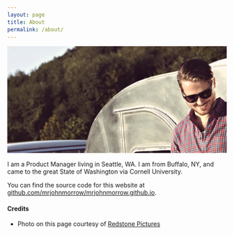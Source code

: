 ```yaml
---
layout: page
title: About
permalink: /about/
---
```


![Me!](/images/me-potrait.jpg)

I am a Product Manager living in Seattle, WA.  I am from Buffalo, NY, and came to the great State of Washington via Cornell University.

You can find the source code for this website at  [github.com/mrjohnmorrow/mrjohnmorrow.github.io](https://github.com/mrjohnmorrow/mrjohnmorrow.github.io).

#### Credits

* Photo on this page courtesy of [Redstone Pictures](http://redstonepictures.com)
